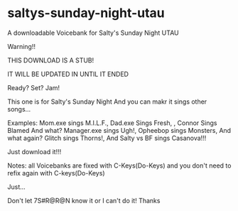 # saltys-sunday-night-utau
A  downloadable Voicebank for Salty's Sunday Night UTAU 

Warning!!

THIS DOWNLOAD IS A STUB!

IT WILL BE UPDATED IN UNTIL IT ENDED

Ready? Set? Jam!

This one is for Salty's Sunday Night
And you can makr it sings other songs...

Examples: Mom.exe sings M.I.L.F., 
Dad.exe Sings Fresh, 
, Connor Sings Blamed
And what? Manager.exe sings Ugh!, 
Opheebop sings Monsters, And what again? Glitch sings Thorns!, 
And Salty vs BF sings Casanova!!!

Just download it!!!

Notes: all Voicebanks are fixed with
C-Keys(Do-Keys) and you don't need to
refix again with C-keys(Do-Keys)

Just...


Don't let 7S#R@R@N know it or I can't do it! Thanks
